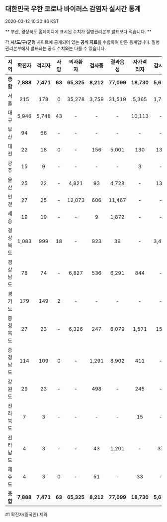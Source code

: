 
## 대한민국 우한 코로나 바이러스 감염자 실시간 통계
2020-03-12 10:30:46 KST

** 부산, 경상북도 홈페이지에 표시된 수치가 질병관리본부 발표보다 적습니다. **

각 **시/도/구/군청** 사이트에 공개되어 있는 **공식 자료**를 수합하여 만든 통계입니다.
질병관리본부에서 발표되는 공식 수치와는 다를 수 있습니다.


|  지역  | 확진자 |  격리자  |  사망  |  의사환자  |  검사중  |  결과음성  |  자가격리자  |  감시중  |  감시해제  |  퇴원  |
|:------:|:------:|:--------:|:--------:|:----------:|:--------:|:----------------:|:------------:|:--------:|:----------:|:--:|
|**총합**|**7,888**|**7,471**|**63**|**65,325**|**8,212**|**77,099**|**18,730**|**5,675**|**11,609**|**351**|
|서울|215|178|0|35,278|3,759|31,519|5,365|1,763|3,602|37|
|대구|5,946|5,748|43|-|-|-|10,113|-|-|155|
|부산|94|66|-|-|-|-|-|-|-|28|
|대전|22|18|0|-|156|5,001|130|130|305|4|
|광주|15|9|-|-|-|-|3|-|-|3|
|울산|25|22|-|4,821|93|4,728|-|132|259|3|
|인천|27|25|-|12,073|606|11,467|-|-|-|2|
|세종|19|19|-|-|9|1,872|-|-|-|-|
|경상북도|1,083|999|18|-|923|39|-|3,455|5,857|66|
|경상남도|78|74|-|6,827|536|6,291|844|-|-|4|
|경기도|179|149|2|-|-|-|-|-|-|28|
|충청북도|27|23|-|6,326|247|6,079|1,571|158|1,416|4|
|충청남도|114|109|0|-|1,291|8,902|411|-|-|5|
|강원도|29|23|-|-|498|-|245|-|-|6|
|전라북도|7|3|-|-|-|-|15|-|-|4|
|전라남도|4|3|-|-|43|1,201|-|37|170|1|
|제주도|4|3|0|-|51|-|33|-|-|1|
|**총합**|**7,888**|**7,471**|**63**|**65,325**|**8,212**|**77,099**|**18,730**|**5,675**|**11,609**|**351**|


#1 확진자(중국인) 제외
    